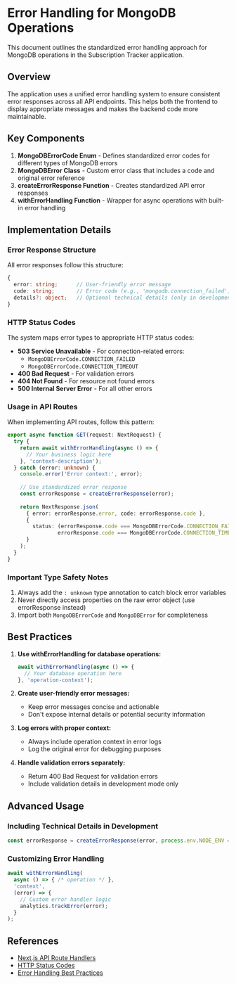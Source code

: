 # Error Handling for MongoDB Operations

This document outlines the standardized error handling approach for MongoDB operations in the Subscription Tracker application.

## Overview

The application uses a unified error handling system to ensure consistent error responses across all API endpoints. This helps both the frontend to display appropriate messages and makes the backend code more maintainable.

## Key Components

1. **MongoDBErrorCode Enum** - Defines standardized error codes for different types of MongoDB errors
2. **MongoDBError Class** - Custom error class that includes a code and original error reference
3. **createErrorResponse Function** - Creates standardized API error responses
4. **withErrorHandling Function** - Wrapper for async operations with built-in error handling

## Implementation Details

### Error Response Structure

All error responses follow this structure:

```typescript
{
  error: string;      // User-friendly error message
  code: string;       // Error code (e.g., 'mongodb.connection_failed')
  details?: object;   // Optional technical details (only in development)
}
```

### HTTP Status Codes

The system maps error types to appropriate HTTP status codes:

- **503 Service Unavailable** - For connection-related errors:
  - `MongoDBErrorCode.CONNECTION_FAILED`
  - `MongoDBErrorCode.CONNECTION_TIMEOUT`
- **400 Bad Request** - For validation errors
- **404 Not Found** - For resource not found errors
- **500 Internal Server Error** - For all other errors

### Usage in API Routes

When implementing API routes, follow this pattern:

```typescript
export async function GET(request: NextRequest) {
  try {
    return await withErrorHandling(async () => {
      // Your business logic here
    }, 'context-description');
  } catch (error: unknown) {
    console.error('Error context:', error);
    
    // Use standardized error response
    const errorResponse = createErrorResponse(error);
    
    return NextResponse.json(
      { error: errorResponse.error, code: errorResponse.code },
      { 
        status: (errorResponse.code === MongoDBErrorCode.CONNECTION_FAILED || 
                errorResponse.code === MongoDBErrorCode.CONNECTION_TIMEOUT) ? 503 : 500 
      }
    );
  }
}
```

### Important Type Safety Notes

1. Always add the `: unknown` type annotation to catch block error variables
2. Never directly access properties on the raw error object (use errorResponse instead)
3. Import both `MongoDBErrorCode` and `MongoDBError` for completeness

## Best Practices

1. **Use withErrorHandling for database operations:**
   ```typescript
   await withErrorHandling(async () => {
     // Your database operation here
   }, 'operation-context');
   ```

2. **Create user-friendly error messages:**
   - Keep error messages concise and actionable
   - Don't expose internal details or potential security information

3. **Log errors with proper context:**
   - Always include operation context in error logs
   - Log the original error for debugging purposes

4. **Handle validation errors separately:**
   - Return 400 Bad Request for validation errors
   - Include validation details in development mode only

## Advanced Usage

### Including Technical Details in Development

```typescript
const errorResponse = createErrorResponse(error, process.env.NODE_ENV === 'development');
```

### Customizing Error Handling

```typescript
await withErrorHandling(
  async () => { /* operation */ },
  'context',
  (error) => {
    // Custom error handler logic
    analytics.trackError(error);
  }
);
```

## References

- [Next.js API Route Handlers](https://nextjs.org/docs/app/building-your-application/routing/route-handlers)
- [HTTP Status Codes](https://developer.mozilla.org/en-US/docs/Web/HTTP/Status)
- [Error Handling Best Practices](https://www.mongodb.com/docs/drivers/node/current/fundamentals/errors/)
